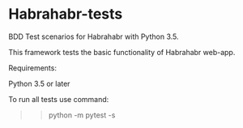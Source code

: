 # Habrahabr-tests
BDD Test scenarios for Habrahabr with Python 3.5.

This framework tests the basic functionality of Habrahabr web-app.

Requirements:

Python 3.5 or later


To run all tests use command:

>> python -m pytest -s
